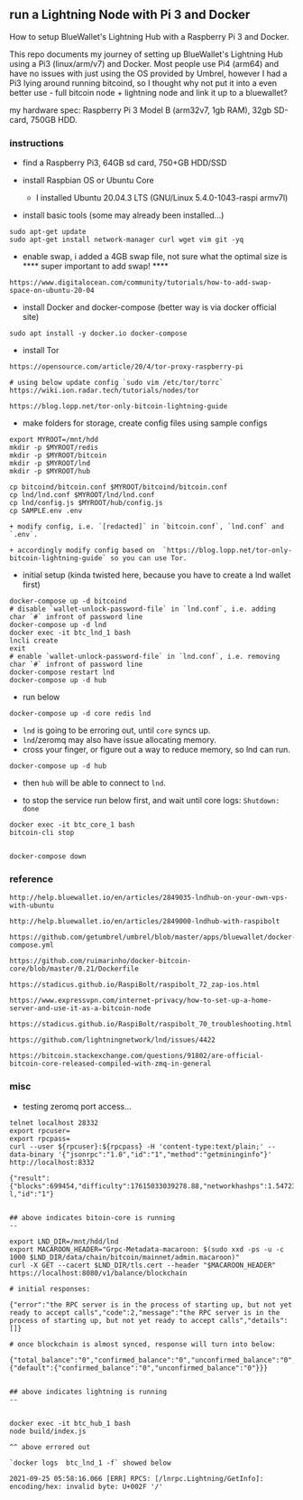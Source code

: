 ## run a Lightning Node with Pi 3 and Docker

How to setup BlueWallet's Lightning Hub with a Raspberry Pi 3 and Docker.

This repo documents my journey of setting up BlueWallet's Lightning Hub using a Pi3 (linux/arm/v7) and Docker.  Most people use Pi4 (arm64) and have no issues with just using the OS provided by Umbrel, however I had a Pi3 lying around running bitcoind, so I thought why not put it into a even better use - full bitcoin node + lightning node and link it up to a bluewallet?

my hardware spec: Raspberry Pi 3 Model B (arm32v7, 1gb RAM), 32gb SD-card, 750GB HDD.

### instructions

+ find a Raspberry Pi3, 64GB sd card, 750+GB HDD/SSD

+ install Raspbian OS or Ubuntu Core

	+ I installed Ubuntu 20.04.3 LTS (GNU/Linux 5.4.0-1043-raspi armv7l)

+ install basic tools (some may already been installed...)

```
sudo apt-get update
sudo apt-get install network-manager curl wget vim git -yq
```

+ enable swap, i added a 4GB swap file, not sure what the optimal size is **** super important to add swap! ****

```
https://www.digitalocean.com/community/tutorials/how-to-add-swap-space-on-ubuntu-20-04
```

+ install Docker and docker-compose (better way is via docker official site)

```
sudo apt install -y docker.io docker-compose
```


+ install Tor

```
https://opensource.com/article/20/4/tor-proxy-raspberry-pi

# using below update config `sudo vim /etc/tor/torrc`
https://wiki.ion.radar.tech/tutorials/nodes/tor

https://blog.lopp.net/tor-only-bitcoin-lightning-guide

```

+ make folders for storage, create config files using sample configs

```
export MYROOT=/mnt/hdd
mkdir -p $MYROOT/redis
mkdir -p $MYROOT/bitcoin
mkdir -p $MYROOT/lnd
mkdir -p $MYROOT/hub

cp bitcoind/bitcoin.conf $MYROOT/bitcoind/bitcoin.conf
cp lnd/lnd.conf $MYROOT/lnd/lnd.conf
cp lnd/config.js $MYROOT/hub/config.js
cp SAMPLE.env .env
```
    + modify config, i.e. `[redacted]` in `bitcoin.conf`, `lnd.conf` and `.env`.

    + accordingly modify config based on  `https://blog.lopp.net/tor-only-bitcoin-lightning-guide` so you can use Tor.

+ initial setup (kinda twisted here, because you have to create a lnd wallet first)

```
docker-compose up -d bitcoind
# disable `wallet-unlock-password-file` in `lnd.conf`, i.e. adding char `#` infront of password line
docker-compose up -d lnd
docker exec -it btc_lnd_1 bash
lncli create
exit
# enable `wallet-unlock-password-file` in `lnd.conf`, i.e. removing char `#` infront of password line
docker-compose restart lnd
docker-compose up -d hub
```

+ run below

```
docker-compose up -d core redis lnd
```


+ `lnd` is going to be erroring out, until `core` syncs up.
+ `lnd`/zeromq  may also have issue allocating memory.
+ cross your finger, or figure out a way to reduce memory, so lnd can run.

```
docker-compose up -d hub
```

+ then `hub` will be able to connect to `lnd`.




+ to stop the service run below first, and wait until core logs: `Shutdown: done`

```
docker exec -it btc_core_1 bash
bitcoin-cli stop


docker-compose down

```




### reference
```
http://help.bluewallet.io/en/articles/2849035-lndhub-on-your-own-vps-with-ubuntu

http://help.bluewallet.io/en/articles/2849000-lndhub-with-raspibolt

https://github.com/getumbrel/umbrel/blob/master/apps/bluewallet/docker-compose.yml

https://github.com/ruimarinho/docker-bitcoin-core/blob/master/0.21/Dockerfile

https://stadicus.github.io/RaspiBolt/raspibolt_72_zap-ios.html

https://www.expressvpn.com/internet-privacy/how-to-set-up-a-home-server-and-use-it-as-a-bitcoin-node

https://stadicus.github.io/RaspiBolt/raspibolt_70_troubleshooting.html

https://github.com/lightningnetwork/lnd/issues/4422

https://bitcoin.stackexchange.com/questions/91802/are-official-bitcoin-core-released-compiled-with-zmq-in-general
```

### misc

+ testing zeromq port access...
```
telnet localhost 28332
export rpcuser=
export rpcpass=
curl --user ${rpcuser}:${rpcpass} -H 'content-type:text/plain;' --data-binary '{"jsonrpc":"1.0","id":"1","method":"getmininginfo"}' http://localhost:8332

{"result":{"blocks":699454,"difficulty":17615033039278.88,"networkhashps":1.547233619238887e+20,"pooledtx":0,"chain":"main","warnings":""},"error":nul
l,"id":"1"}


## above indicates bitoin-core is running
--

export LND_DIR=/mnt/hdd/lnd
export MACAROON_HEADER="Grpc-Metadata-macaroon: $(sudo xxd -ps -u -c 1000 $LND_DIR/data/chain/bitcoin/mainnet/admin.macaroon)"
curl -X GET --cacert $LND_DIR/tls.cert --header "$MACAROON_HEADER" https://localhost:8080/v1/balance/blockchain

# initial responses:

{"error":"the RPC server is in the process of starting up, but not yet ready to accept calls","code":2,"message":"the RPC server is in the process of starting up, but not yet ready to accept calls","details":[]}

# once blockchain is almost synced, response will turn into below:

{"total_balance":"0","confirmed_balance":"0","unconfirmed_balance":"0","account_balance":{"default":{"confirmed_balance":"0","unconfirmed_balance":"0"}}}


## above indicates lightning is running
--


docker exec -it btc_hub_1 bash
node build/index.js

^^ above errored out

`docker logs  btc_lnd_1 -f` showed below

2021-09-25 05:58:16.066 [ERR] RPCS: [/lnrpc.Lightning/GetInfo]: encoding/hex: invalid byte: U+002F '/'




```

